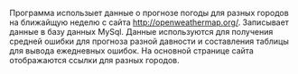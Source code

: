 Программа использыет данные о прогнозе погоды для разных городов на ближайщую неделю с сайта http://openweathermap.org/.
Записывает данные в базу данных MySql.
Данные используются для получения средней ошибки для прогноза разной давности и составления таблицы для вывода ежедневных ошибок.
На основной странице сайта отображаются ссылки для разных городов.
